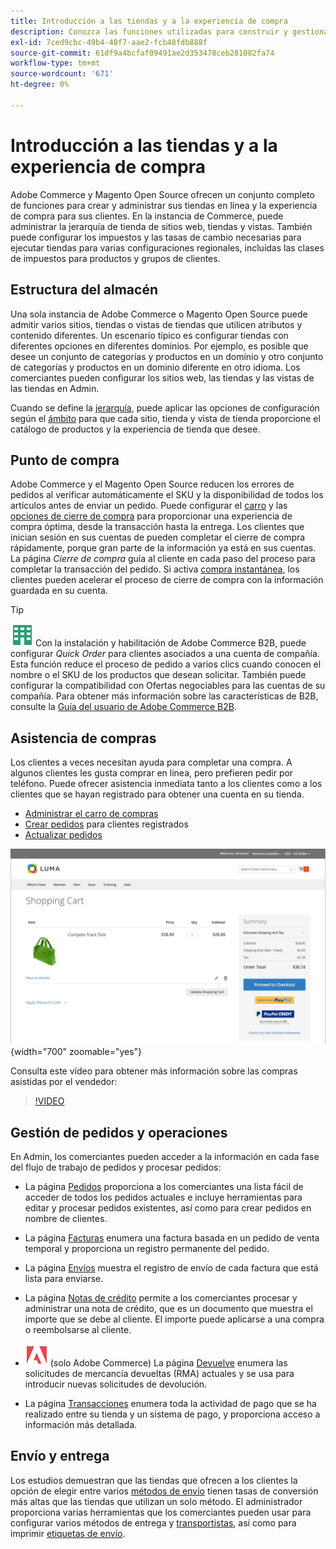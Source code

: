```yaml
---
title: Introducción a las tiendas y a la experiencia de compra
description: Conozca las funciones utilizadas para construir y gestionar sus tiendas en línea y la experiencia de compra para sus clientes.
exl-id: 7ced9cbc-49b4-48f7-aae2-fcb48fdb888f
source-git-commit: 61df9a4bcfaf09491ae2d353478ceb281082fa74
workflow-type: tm+mt
source-wordcount: '671'
ht-degree: 0%

---
```


# Introducción a las tiendas y a la experiencia de compra

Adobe Commerce y Magento Open Source ofrecen un conjunto completo de funciones para crear y administrar sus tiendas en línea y la experiencia de compra para sus clientes. En la instancia de Commerce, puede administrar la jerarquía de tienda de sitios web, tiendas y vistas. También puede configurar los impuestos y las tasas de cambio necesarias para ejecutar tiendas para varias configuraciones regionales, incluidas las clases de impuestos para productos y grupos de clientes.

## Estructura del almacén

Una sola instancia de Adobe Commerce o Magento Open Source puede admitir varios sitios, tiendas o vistas de tiendas que utilicen atributos y contenido diferentes. Un escenario típico es configurar tiendas con diferentes opciones en diferentes dominios. Por ejemplo, es posible que desee un conjunto de categorías y productos en un dominio y otro conjunto de categorías y productos en un dominio diferente en otro idioma. Los comerciantes pueden configurar los sitios web, las tiendas y las vistas de las tiendas en Admin.

Cuando se define la [jerarquía](stores.md), puede aplicar las opciones de configuración según el [ámbito](../getting-started/websites-stores-views.md#scope-settings) para que cada sitio, tienda y vista de tienda proporcione el catálogo de productos y la experiencia de tienda que desee.

## Punto de compra

Adobe Commerce y el Magento Open Source reducen los errores de pedidos al verificar automáticamente el SKU y la disponibilidad de todos los artículos antes de enviar un pedido. Puede configurar el [carro](cart.md) y las [opciones de cierre de compra](checkout-process.md) para proporcionar una experiencia de compra óptima, desde la transacción hasta la entrega. Los clientes que inician sesión en sus cuentas de pueden completar el cierre de compra rápidamente, porque gran parte de la información ya está en sus cuentas. La página _Cierre de compra_ guía al cliente en cada paso del proceso para completar la transacción del pedido. Si activa [compra instantánea](checkout-instant-purchase.md), los clientes pueden acelerar el proceso de cierre de compra con la información guardada en su cuenta.

>[!TIP]
>
>![Adobe Commerce B2B](../assets/b2b.svg) Con la instalación y habilitación de Adobe Commerce B2B, puede configurar _Quick Order_ para clientes asociados a una cuenta de compañía. Esta función reduce el proceso de pedido a varios clics cuando conocen el nombre o el SKU de los productos que desean solicitar. También puede configurar la compatibilidad con Ofertas negociables para las cuentas de su compañía. Para obtener más información sobre las características de B2B, consulte la [Guía del usuario de Adobe Commerce B2B](https://experienceleague.adobe.com/docs/commerce-admin/b2b/introduction.html).

## Asistencia de compras

Los clientes a veces necesitan ayuda para completar una compra. A algunos clientes les gusta comprar en línea, pero prefieren pedir por teléfono. Puede ofrecer asistencia inmediata tanto a los clientes como a los clientes que se hayan registrado para obtener una cuenta en su tienda.

- [Administrar el carro de compras](shopping-assisted-cart-manage.md)
- [Crear pedidos](customer-account-create-order.md) para clientes registrados
- [Actualizar pedidos](order-update.md)

![Carro de compras](./assets/storefront-cart-price-group-discount.png){width="700" zoomable="yes"}

Consulta este vídeo para obtener más información sobre las compras asistidas por el vendedor:

>[!VIDEO](https://video.tv.adobe.com/v/343662/?quality=12)

## Gestión de pedidos y operaciones

En Admin, los comerciantes pueden acceder a la información en cada fase del flujo de trabajo de pedidos y procesar pedidos:

- La página [Pedidos](orders.md) proporciona a los comerciantes una lista fácil de acceder de todos los pedidos actuales e incluye herramientas para editar y procesar pedidos existentes, así como para crear pedidos en nombre de clientes.

- La página [Facturas](invoices.md) enumera una factura basada en un pedido de venta temporal y proporciona un registro permanente del pedido.

- La página [Envíos](shipments.md) muestra el registro de envío de cada factura que está lista para enviarse.

- La página [Notas de crédito](credit-memos.md) permite a los comerciantes procesar y administrar una nota de crédito, que es un documento que muestra el importe que se debe al cliente. El importe puede aplicarse a una compra o reembolsarse al cliente.

- ![Adobe Commerce](../assets/adobe-logo.svg) (solo Adobe Commerce) La página [Devuelve](returns.md) enumera las solicitudes de mercancía devueltas (RMA) actuales y se usa para introducir nuevas solicitudes de devolución.

- La página [Transacciones](transactions.md) enumera toda la actividad de pago que se ha realizado entre su tienda y un sistema de pago, y proporciona acceso a información más detallada.

## Envío y entrega

Los estudios demuestran que las tiendas que ofrecen a los clientes la opción de elegir entre varios [métodos de envío](delivery.md) tienen tasas de conversión más altas que las tiendas que utilizan un solo método. El administrador proporciona varias herramientas que los comerciantes pueden usar para configurar varios métodos de entrega y [transportistas](carriers.md), así como para imprimir [etiquetas de envío](shipping-labels.md).
